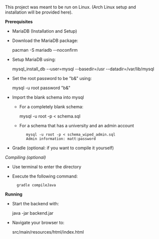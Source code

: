 This project was meant to be run on Linux. (Arch Linux setup and installation will be provided here).

**Prerequisites**

   - MariaDB (Installation and Setup)
    
   * Download the MariaDB package:
 
        pacman -S mariadb --noconfirm
        
   * Setup MariaDB using: 
           
        mysql_install_db --user=mysql --basedir=/usr --datadir=/var/lib/mysql
    
   * Set the root password to be "b&" using:
            
        mysql -u root password "b&"
         
   * Import the blank schema into mysql    
            
       * For a completely blank schema:
     
            mysql -u root -p < schema.sql
        
        * For a schema that has a university and an admin account
                  
                 mysql -u root -p < schema_wiped_admin.sql
                 Admin information: matt:password

- Gradle (optional: if you want to compile it yourself)


*Compiling (optional)*

- Use terminal to enter the directory
    
- Execute the following command:

        gradle compileJava

**Running**

   - Start the backend with: 
    
        java -jar backend.jar
    
   - Navigate your browser to:

        src/main/resources/html/index.html

